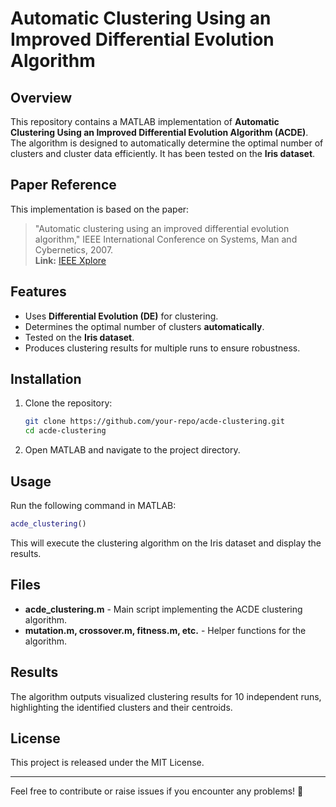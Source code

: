 # Automatic Clustering Using an Improved Differential Evolution Algorithm

## Overview
This repository contains a MATLAB implementation of **Automatic Clustering Using an Improved Differential Evolution Algorithm (ACDE)**. The algorithm is designed to automatically determine the optimal number of clusters and cluster data efficiently. It has been tested on the **Iris dataset**.

## Paper Reference
This implementation is based on the paper:

> "Automatic clustering using an improved differential evolution algorithm," IEEE International Conference on Systems, Man and Cybernetics, 2007.  
> **Link:** [IEEE Xplore](https://ieeexplore.ieee.org/document/4390004)

## Features
- Uses **Differential Evolution (DE)** for clustering.
- Determines the optimal number of clusters **automatically**.
- Tested on the **Iris dataset**.
- Produces clustering results for multiple runs to ensure robustness.

## Installation
1. Clone the repository:
   ```sh
   git clone https://github.com/your-repo/acde-clustering.git
   cd acde-clustering
   ```
2. Open MATLAB and navigate to the project directory.

## Usage
Run the following command in MATLAB:
```matlab
acde_clustering()
```
This will execute the clustering algorithm on the Iris dataset and display the results.

## Files
- **acde_clustering.m** - Main script implementing the ACDE clustering algorithm.
- **mutation.m, crossover.m, fitness.m, etc.** - Helper functions for the algorithm.

## Results
The algorithm outputs visualized clustering results for 10 independent runs, highlighting the identified clusters and their centroids.

## License
This project is released under the MIT License.

---
Feel free to contribute or raise issues if you encounter any problems! 🚀

